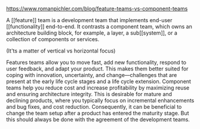 https://www.romanpichler.com/blog/feature-teams-vs-component-teams

A [[feature]] team is a development team that implements end-user [[functionality]] end-to-end. It contrasts a component team, which owns an architecture building block, for example, a layer, a sub[[system]], or a collection of components or services.

(It'ts a matter of vertical vs horizontal focus)

Features teams allow you to move fast, add new functionality, respond to user feedback, and adapt your product. This makes them better suited for coping with innovation, uncertainty, and change—challenges that are present at the early life cycle stages and a life cycle extension. Component teams help you reduce cost and increase profitability by maximizing reuse and ensuring architecture integrity. This is desirable for mature and declining products, where you typically focus on incremental enhancements and bug fixes, and cost reduction. Consequently, it can be beneficial to change the team setup after a product has entered the maturity stage. But this should always be done with the agreement of the development teams.